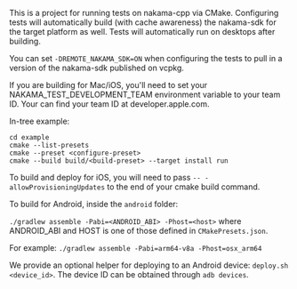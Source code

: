 This is a project for running tests on nakama-cpp via CMake. Configuring tests will automatically build (with cache awareness) the nakama-sdk for the target platform as well. Tests will automatically run on desktops after building.

You can set `-DREMOTE_NAKAMA_SDK=ON` when configuring the tests to pull in a version of the nakama-sdk published on vcpkg.

If you are building for Mac/iOS, you'll need to set your NAKAMA_TEST_DEVELOPMENT_TEAM environment variable to your team ID. Your can find your team ID at developer.apple.com.

In-tree example:
```
cd example
cmake --list-presets
cmake --preset <configure-preset>
cmake --build build/<build-preset> --target install run
```

To build and deploy for iOS, you will need to pass `-- -allowProvisioningUpdates` to the end of your cmake build command.

To build for Android, inside the `android` folder:

`./gradlew assemble -Pabi=<ANDROID_ABI> -Phost=<host>` where ANDROID_ABI and HOST is one of those defined in `CMakePresets.json`.

For example:
`./gradlew assemble -Pabi=arm64-v8a -Phost=osx_arm64`

We provide an optional helper for deploying to an Android device: `deploy.sh <device_id>`. The device ID can be obtained through `adb devices`.
